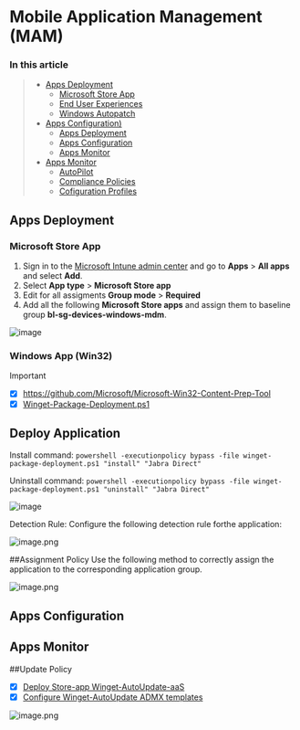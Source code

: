 # Mobile Application Management (MAM)

### In this article
>  * [Apps Deployment](m365-6-1-tenant-administration.md)
>      * [Microsoft Store App](m365-6-1-tenant-administration.md#device-diagnostics)
>      * [End User Experiences](m365-6-1-tenant-administration.md#end-user-experiences)
>      * [Windows Autopatch](m365-6-1-tenant-administration.md#windows-autopatch)
>   * [Apps Configuration)](#mobile-application-management-mam)
>      * [Apps Deployment](#apps-deployment)
>      * [Apps Configuration](#apps-configuration)
>      * [Apps Monitor](#apps-monitor)
>   * [Apps Monitor](#mobile-device-management-mdm)
>     * [AutoPilot](#local)
>     * [Compliance Policies](#public)
>     * [Cofiguration Profiles](#public)

## Apps Deployment

### Microsoft Store App
1. Sign in to the [Microsoft Intune admin center](https://go.microsoft.com/fwlink/?linkid=2109431) and go to **Apps** > **All apps** and select **Add**.
2. Select **App type** > **Microsoft Store app**
3. Edit for all assigments **Group mode** > **Required**
4. Add all the following **Microsoft Store apps** and assign them to baseline group **bl-sg-devices-windows-mdm**.
  
![image](https://github.com/user-attachments/assets/a02d692b-e745-4d56-99a7-6db6a0571b46)


### Windows App (Win32)

> [!IMPORTANT]
> - [X] https://github.com/Microsoft/Microsoft-Win32-Content-Prep-Tool
> - [X] [Winget-Package-Deployment.ps1](https://www.google.nl)



## Deploy Application
Install command:
`powershell -executionpolicy bypass -file winget-package-deployment.ps1 "install" "Jabra Direct"`

Uninstall command:
`powershell -executionpolicy bypass -file winget-package-deployment.ps1 "uninstall" "Jabra Direct"`

![image](https://github.com/user-attachments/assets/9af95f9e-5110-4ea0-8410-ae09777bf3d7)


Detection Rule:
Configure the following detection rule forthe application:

![image.png](/.attachments/image-d543bf81-5469-4be5-896d-bc1128e490dd.png)

##Assignment Policy
Use the following method to correctly assign the application to the corresponding application group. 

![image.png](/.attachments/image-869f1053-27c7-41b0-ba03-c47b42f0dcd9.png)




## Apps Configuration


## Apps Monitor




##Update Policy
- [X] [Deploy Store-app Winget-AutoUpdate-aaS](https://apps.microsoft.com/detail/xp89bsk82w9j28?amp%3Bgl=US&hl=en-us&gl=NL) 
- [X] [Configure Winget-AutoUpdate ADMX templates](https://github.com/Romanitho/Winget-AutoUpdate/tree/main/Sources/Policies/ADMX) 

![image.png](/.attachments/image-4e1022c5-7c6a-4b60-8d72-653acd019686.png)
